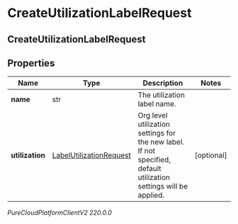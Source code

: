 # CreateUtilizationLabelRequest

## CreateUtilizationLabelRequest

## Properties

|Name | Type | Description | Notes|
|------------ | ------------- | ------------- | -------------|
| **name** | str | The utilization label name. | |
| **utilization** | [LabelUtilizationRequest](LabelUtilizationRequest) | Org level utilization settings for the new label. If not specified, default utilization settings will be applied. | [optional] |



_PureCloudPlatformClientV2 220.0.0_
